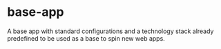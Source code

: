 # base-app
A base app with standard configurations and a technology stack already predefined to be used as a base to spin new web apps.

